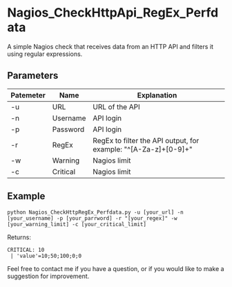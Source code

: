# Nagios_CheckHttpApi_RegEx_Perfdata
A simple Nagios check that receives data from an HTTP API and filters it using regular expressions.

## Parameters
|Patemeter          | Name          | Explanation |
|-------------------|---------------|-------------|
| -u                |URL            |URL of the API|
| -n                |Username       |API  login    |
| -p                |Password       |API  login    |
| -r                |RegEx          |RegEx to filter the API output, for example: "^[A-Za-z]+[0-9]+"|
| -w                |Warning        |Nagios limit  |
| -c                |Critical       |Nagios limit  |

## Example
```
python Nagios_CheckHttpRegEx_Perfdata.py -u [your_url] -n [your_username] -p [your_parrword] -r "[your_regex]" -w [your_warning_limit] -c [your_critical_limit]
```
Returns:
```
CRITICAL: 10
 | 'value'=10;50;100;0;0
````

Feel free to contact me if you have a question, or if you would like to make a suggestion for improvement.